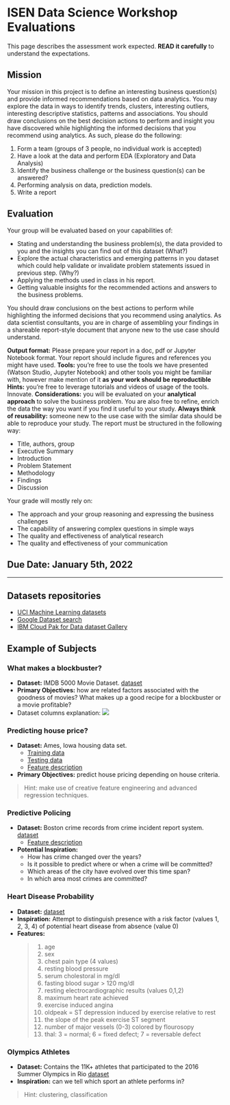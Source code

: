# ISEN Data Science Workshop Evaluations

This page describes the assessment work expected. **READ it carefully** to understand the expectations.

## Mission
Your mission in this project is to define an interesting business question(s) and provide informed recommendations based on data analytics. You may explore the data in ways to identify trends, clusters, interesting outliers, interesting descriptive statistics, patterns and associations. You should draw conclusions on the best decision actions to perform and insight you have discovered while highlighting the informed decisions that you recommend using analytics. As such, please do the following:
1.	Form a team (groups of 3 people, no individual work is accepted)
2.	Have a look at the data and perform EDA (Exploratory and Data Analysis)
3.	Identify the business challenge or the business question(s) can be answered?
4.	Performing analysis on data, prediction models.
5.	Write a report

## Evaluation
Your group will be evaluated based on your capabilities of:
+ Stating and understanding the business problem(s), the data provided to you and the insights you can find out of this dataset (What?)
+ Explore the actual characteristics and emerging patterns in you dataset which could help validate or invalidate problem statements issued in previous step.  (Why?)
+ Applying the methods used in class in his report.
+	Getting valuable insights for the recommended actions and answers to the business problems.

You should draw conclusions on the best actions to perform while highlighting the informed decisions that you recommend using analytics. As data scientist consultants, you are in charge of assembling your findings in a shareable report-style document that anyone new to the use case should understand.

**Output format:** Please prepare your report in a doc, pdf or Jupyter Notebook format. Your report should include figures and references you might have used.
**Tools:** you’re free to use the tools we have presented (Watson Studio, Jupyter Notebook) and other tools you might be familiar with, however make mention of it **as your work should be reproductible**
**Hints:** you’re free to leverage tutorials and videos of usage of the tools. Innovate.
**Considerations:** you will be evaluated on your **analytical approach** to solve the business problem. You are also free to refine, enrich the data the way you want if you find it useful to your study.
**Always think of reusability:** someone new to the use case with the similar data should be able to reproduce your study.
The report must be structured in the following way:
+	Title, authors, group
+	Executive Summary
+	Introduction
+	Problem Statement
+	Methodology
+	Findings
+	Discussion

Your grade will mostly rely on:
+	The approach and your group reasoning and expressing the business challenges
+	The capability of answering complex questions in simple ways
+	The quality and effectiveness of analytical research
+	The quality and effectiveness of your communication

## Due Date: January 5th, 2022

---

## Datasets repositories  

+ [UCI Machine Learning datasets](https://archive.ics.uci.edu/ml/datasets.php)
+ [Google Dataset search](https://datasetsearch.research.google.com/)
+ [IBM Cloud Pak for Data dataset Gallery](https://dataplatform.cloud.ibm.com/gallery?context=cpdaas&format=dataset)


## Example of Subjects

### What makes a blockbuster?
+ **Dataset:** IMDB 5000 Movie Dataset. [dataset](Datasets/movie_metadata.csv)
+ **Primary Objectives:** how are related factors associated with the goodness of movies? What makes up a good recipe for a blockbuster or a movie profitable?
+ Dataset columns explanation:
![](assets/markdown-img-paste-20190221194150376.png)  

### Predicting house price?
+ **Dataset:** Ames, Iowa housing data set.
  + [Training data](Datasets/house_train.csv)
  + [Testing data](Datasets/house_test.csv)
  + [Feature description](Datasets/house_data_description.txt)
+ **Primary Objectives:** predict house pricing depending on house criteria.

> Hint: make use of creative feature engineering and advanced regression techniques.

### Predictive Policing
+ **Dataset:** Boston crime records from crime incident report system.  [dataset](Datasets/boston-crime-data.zip)
  + [Feature description](Datasets/boston-crime-data-description.txt)
+ **Potential Inspiration:**
  + How has crime changed over the years?
  + Is it possible to predict where or when a crime will be committed?
  + Which areas of the city have evolved over this time span?
  + In which area most crimes are committed?

### Heart Disease Probability
+ **Dataset:**  [dataset](Datasets/heart-disease-uci.zip)
+ **Inspiration:** Attempt to distinguish presence with a risk factor (values 1, 2, 3, 4) of potential heart disease from absence (value 0)
+ **Features:**
    > 1. age
    > 2. sex
    > 3. chest pain type (4 values)
    > 4. resting blood pressure
    > 5. serum cholestoral in mg/dl
    > 6. fasting blood sugar > 120 mg/dl
    > 7. resting electrocardiographic results (values 0,1,2)
    > 8. maximum heart rate achieved
    > 9. exercise induced angina
    > 10. oldpeak = ST depression induced by exercise relative to rest
    > 11. the slope of the peak exercise ST segment
    > 12. number of major vessels (0-3) colored by flourosopy
    > 13. thal: 3 = normal; 6 = fixed defect; 7 = reversable defect

### Olympics Athletes
+ **Dataset:** Contains the 11K+ athletes that participated to the 2016 Summer Olympics in Rio  [dataset](Datasets/athletes.csv)
+ **Inspiration:** can we tell which sport an athlete performs in?

> Hint: clustering, classification
